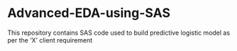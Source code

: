 # Advanced-EDA-using-SAS
This repository contains SAS code used to build predictive logistic model as per the ‘X’ client requirement
